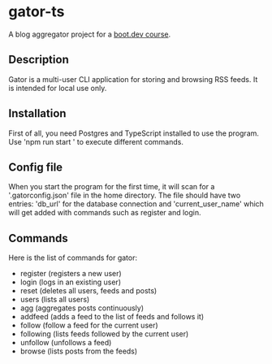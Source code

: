 # gator-ts
A blog aggregator project for a [boot.dev course](https://www.boot.dev/courses/build-blog-aggregator-typescript).

## Description
Gator is a multi-user CLI application for storing and browsing RSS feeds. It is intended for local use only.

## Installation
First of all, you need Postgres and TypeScript installed to use the program. Use 'npm run start <command>' to execute different commands.

## Config file
When you start the program for the first time, it will scan for a '.gatorconfig.json' file in the home directory. The file should have two entries: 'db_url' for the database connection and 'current_user_name' which will get added with commands such as register and login.

## Commands
Here is the list of commands for gator:
- register (registers a new user)
- login (logs in an existing user)
- reset (deletes all users, feeds and posts)
- users (lists all users)
- agg (aggregates posts continuously)
- addfeed (adds a feed to the list of feeds and follows it)
- follow (follow a feed for the current user)
- following (lists feeds followed by the current user)
- unfollow (unfollows a feed)
- browse (lists posts from the feeds)